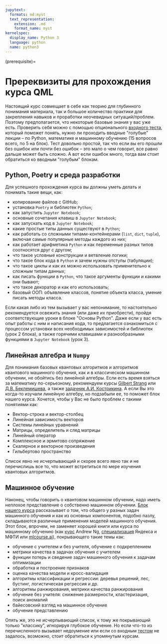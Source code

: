 ```yaml
---
jupytext:
  formats: md:myst
  text_representation:
    extension: .md
    format_name: myst
kernelspec:
  display_name: Python 3
  language: python
  name: python3
---
```


(prerequisite)=

# Пререквизиты для прохождения курса QML

Настоящий курс совмещает в себе как теорию для глубинного понимания материала, так и большое количество практики для закрепления навыков и проработки неочевидных ситуаций/проблем. Поэтому предполагается, что некоторые базовые знания у вас уже есть. Проверить себя можно с помощью опционального [входного теста](https://ods.ai/tracks/qmlcourse/blocks/ee9f2a26-6234-4a72-84a6-a05de035bb1a), который поможет понять, нужно ли проходить вводные "голубые" лекции – по Python, математике и машинному обучению (15 вопросов всего, по 5 на блок). Тест довольно простой, так что если вы его прошли без ошибок или почти без ошибок – это мало о чем говорит, все равно дальше может быть сложно. А вот если ошибок много, тогда вам стоит обратиться ко вводным "голубым" блокам.

## Python, Poetry и среда разработки
Для успешного прохождения курса вы должны уметь делать и понимать такие вещи, как:

- копирование файлов с GitHub;
- установка `Poetry` и библиотек `Python`;
- как запустить `Jupyter Notebook`;
- основные сочетания клавиш в `Jupyter Notebook`;
- как запускать код в `Jupyter Notebook`;
- какие простые типы данных существуют в `Python`;
- как работать со сложными типами-контейнерами (`list`, `dict`, `tuple`), включая самые популярные методы каждого из них;
- как работает арифметика `Python` и как переменные разных типов соотносятся друг с другом;
- что такое условные конструкции и ветвление логики;
- что такое блок кода в `Python` и зачем нужны отступы (табуляции);
- что такое циклы и как их можно использовать применительно к сложным типам данных;
- как писать функции в `Python`, что такое аргументы функции и какими они бывают;
- что такое декоратор и как его использовать;
- базовый ООП: объявление классов, понятие объекта класса, умение писать методы класса.

Если какая либо из тем вызывает у вас непонимание, то настоятельно рекомендуется освежить знания (или даже их приобрести), пройдя соответствующие уроки в блоке "Основы Python". Даже если у вас есть опыт работы с ним и написания кода, то предлагается ознакомиться с процессом установки всех необходимых зависимостей и библиотек (урок 2 блока), а также горячими клавишами и разнообразными функциями в `Jupyter Notebook` (урок 3).

## Линейная алгебра и `Numpy`

Для понимания базовых квантовых алгоритмов и алгоритмов квантового машинного обучения, как и в классическом машинном обучении, не обойтись без линейной алгебры. Если есть время взяться за математику по-серьезному, рекомендуем курсы [Gilbert Strang](https://ocw.mit.edu/courses/mathematics/18-06-linear-algebra-spring-2010/video-lectures/) или [Д.В. Беклемишева](https://www.litres.ru/d-v-beklemishev/kurs-analiticheskoy-geometrii-i-lineynoy-algebry-66005405/), а также [задачник А.И. Кострикина](https://biblio.mccme.ru/node/2192). А если Вы это когда-то изучали линейную алгебру, но подзабыли ее, то поможет блок нашего курса. Хочется, чтобы у Вас не было проблем с такими понятиями как:

* Вектор-строка и вектор-столбец
* Линейная зависимость векторов
* Системы линейных уравнений
* Матрицы, определитель и след матрицы
* Линейный оператор
* Комплексное и эрмитово сопряжение
* Скалярное и векторное произведения
* Гильбертово пространство

Список явно не исчерпывающий и скорее всего явно так и не перечислишь все то, что может встретиться по мере изучения квантовых алгоритмов.

## Машинное обучение

Наконец, чтобы говорить о квантовом машинном обучении, надо иметь неплохое представление о собственно машинном обучении. [Блок нашего курса](ml_intro) рассказывает о том, что общего у разных задач машинного обучения и как из основных компонентов, подобно пазлу, складываются различные применения моделей машинного обучения. Этот блок, впрочем, не заменяет хорошей книги или курса по машинному обучению (как [курс](https://www.coursera.org/learn/machine-learning) Andrew Ng, [специализация](https://ru.coursera.org/specializations/machine-learning-data-analysis) Яндекса и МФТИ или [mlcourse.ai](https://mlcourse.ai)), покрывающего такие темы как:

* обучение с учителем и без учителя, обучение с подкреплением
* метрики качества в задачах обучения с учителем
* функции потерь и сведение задач машинного обучения к задачам оптимизации
* обработка и построение признаков
* оценка качества модели и кросс-валидация
* алгоритмы классификации и регрессии: деревья решений, лес, бустинг, логистическая регрессия и др.
* алгоритмы ранжирования, метрики качества ранжирования
* обучение без учителя: снижение размерности, кластеризация, поиск аномалий
* байесовский взгляд на машинное обучение
* обучение представлению

Опять же, это не исчерпывающий список, к тому же покрывающий только "классику", игнорируя глубокое обучение. Но если что-то из перечисленного вызывает недоумение или если со входным [тестом](https://ods.ai/tracks/qmlcourse/blocks/ee9f2a26-6234-4a72-84a6-a05de035bb1a) не задалось, возможно, стоит обратиться к упомянутым курсам.
